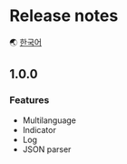 # Release notes

🌏 [한국어](ReleaseNotes.md)

## 1.0.0

### Features

* Multilanguage
* Indicator
* Log
* JSON parser

